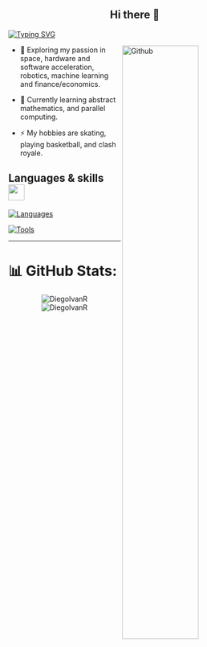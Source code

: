<div align="center">
  <h2>Hi there 👋</h2>
</div>

<a href="https://git.io/typing-svg"><img src="https://readme-typing-svg.demolab.com?font=Hedvig+Letters+Serif+&duration=6000&pause=1000&random=false&width=800&height=85&lines=I+am+Diego+Rodríguez;CS+@26+ITESM;Active+Learner%2FResearcher" alt="Typing SVG" /></a>

<img width="55%" align="right" alt="Github" src="https://raw.githubusercontent.com/onimur/.github/master/.resources/git-header.svg" />

- 🔭 Exploring my passion in space, hardware and software acceleration, robotics, machine learning and finance/economics.

- 🌱 Currently learning abstract mathematics, and parallel computing.
  
- ⚡ My hobbies are skating, playing basketball, and clash royale.

<h2> Languages & skills <img src = "https://media2.giphy.com/media/QssGEmpkyEOhBCb7e1/giphy.gif?cid=ecf05e47a0n3gi1bfqntqmob8g9aid1oyj2wr3ds3mg700bl&rid=giphy.gif" width = 32px> </h2>

[![Languages](https://skillicons.dev/icons?i=cpp,p,cs,matlab,bash,latex)](https://skillicons.dev)

[![Tools](https://skillicons.dev/icons?i=opencv,linux,tensorflow,sklearn,git,arduino,raspberrypi,anaconda,powershell,vscode,markdown)](https://skillicons.dev)
    
---

# 📊 GitHub Stats:
<div align="center">
  <img align="center" src="https://github-readme-stats.vercel.app/api?username=DiegoIvanR&show_icons=true&locale=en&theme=pressian&show=reviews,prs_merged_percentage&include_all_commits=false&hide_border=true&rank_icon=default" alt="DiegoIvanR" />
</div>

<div align="center">
  <img align="center" src="http://github-profile-summary-cards.vercel.app/api/cards/profile-details?username=DiegoIvanR&theme=prussian" alt="DiegoIvanR" />
</div>
